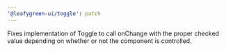 ```yaml
---
'@leafygreen-ui/toggle': patch
---
```


Fixes implementation of Toggle to call onChange with the proper checked value depending on whether or not the component is controlled.
